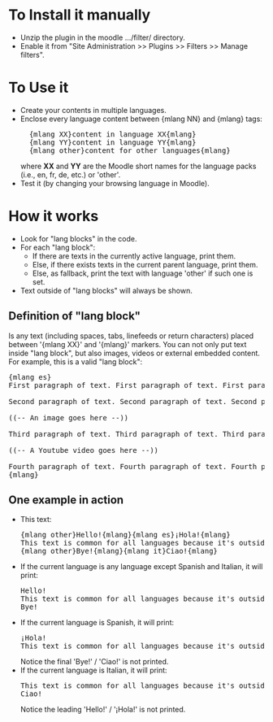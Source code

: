 
# To Install it manually #

- Unzip the plugin in the moodle .../filter/ directory.
- Enable it from "Site Administration >> Plugins >> Filters >> Manage filters".

# To Use it #
- Create your contents in multiple languages.
- Enclose every language content between {mlang NN} and {mlang} tags:
  <pre>
    {mlang XX}content in language XX{mlang}
    {mlang YY}content in language YY{mlang}
    {mlang other}content for other languages{mlang}
  </pre>
  where **XX** and **YY** are the Moodle short names for the language packs
  (i.e., en, fr, de, etc.) or 'other'.
- Test it (by changing your browsing language in Moodle).

# How it works #
- Look for "lang blocks" in the code.
- For each "lang block":
  - If there are texts in the currently active language, print them.
  - Else, if there exists texts in the current parent language, print them.
  - Else, as fallback, print the text with language 'other' if such one is set.
- Text outside of "lang blocks" will always be shown.

## Definition of "lang block" ##
Is any text (including spaces, tabs, linefeeds or return characters)
placed between '{mlang XX}' and '{mlang}' markers. You can not only
put text inside "lang block", but also images, videos or external
embedded content. For example, this is a valid "lang block":

<pre>
{mlang es}
First paragraph of text. First paragraph of text. First paragraph of text.

Second paragraph of text. Second paragraph of text. Second paragraph of text.

((-- An image goes here --))

Third paragraph of text. Third paragraph of text. Third paragraph of text.

((-- A Youtube video goes here --))

Fourth paragraph of text. Fourth paragraph of text. Fourth paragraph of text.
{mlang}
</pre>

## One example in action ##

- This text:
  <pre>
  {mlang other}Hello!{mlang}{mlang es}¡Hola!{mlang}
  This text is common for all languages because it's outside of all lang blocks.
  {mlang other}Bye!{mlang}{mlang it}Ciao!{mlang}
  </pre>
- If the current language is any language except Spanish and Italian, it will print:
  <pre>
  Hello!
  This text is common for all languages because it's outside of all lang blocks.
  Bye!
  </pre>
- If the current language is Spanish, it will print:
  <pre>
  ¡Hola!
  This text is common for all languages because it's outside of all lang blocks.
  </pre>
  Notice the final 'Bye!' / 'Ciao!' is not printed.
- If the current language is Italian, it will print:
  <pre>
  This text is common for all languages because it's outside of all lang blocks.
  Ciao!
  </pre>
  Notice the leading 'Hello!' / '¡Hola!' is not printed.
